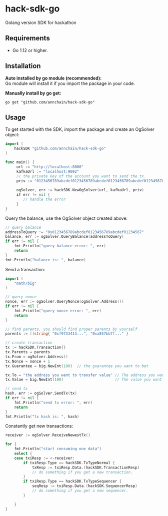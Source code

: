 # hack-sdk-go
Golang version SDK for hackathon

## Requirements
- Go 1.12 or higher.

## Installation
**Auto installed by go module (recommended):**  
Go module will install it if you import the package in your code.

**Manually install by go get:**
```
go get "github.com/annchain/hack-sdk-go"
```

## Usage

To get started with the SDK, import the package and create an OgSolver object:
```go
import (
	hackSDK "github.com/annchain/hack-sdk-go"
)

func main() {
     url := "http://localhost:8000"
     kafkaUrl := "localhost:9092"
     // the private key of the account you want to send the tx.
     priv := "0123456789abcdef0123456789abcdef0123456789abcdef0123456789abcdef"
     
     ogSolver, err := hackSDK.NewOgSolver(url, kafkaUrl, priv)
     if err != nil {
     	// handle the error
     }
}
```

Query the balance, use the OgSolver object created above:
```go
// query balance
addressToQuery := "0x0123456789abcdef0123456789abcdef01234567"
balance, err := ogSolver.QueryBalance(addressToQuery)
if err != nil {
    fmt.Println("query balance error: ", err)
    return
}
fmt.Println("balance is: ", balance)
```

Send a transaction:
```go
import (
	"math/big"
)

// query nonce
nonce, err := ogSolver.QueryNonce(ogSolver.Address())
if err != nil {
    fmt.Println("query nonce error: ", err)
    return
}

// find parents, you should find proper parents by yourself
parents := []string{ "0xf9733413...", "0xa857bb7f..." }

// create transaction
tx := hackSDK.Transaction{}
tx.Parents = parents
tx.From = ogSolver.Address()
tx.Nonce = nonce + 1
tx.Guarantee = big.NewInt(100)  // the guarantee you want to bet

tx.To = "the address you want to transfer value" // The address you want transfer value to. If you want to transfer value to someone, fill in this variable.
tx.Value = big.NewInt(100)                       // The value you want to transfer. If you want to transfer value to someone, fill in this variable.

// send tx
hash, err := ogSolver.SendTx(tx)
if err != nil {
    fmt.Println("send tx error: ", err)
    return
}
fmt.Println("tx hash is: ", hash)
```
Constantly get new transactions:
```go
receiver := ogSolver.ReceiveNewestTx()

for {
    fmt.Println("start consuming one data")
    select {
    case txiResp := <-receiver:
        if txiResp.Type == hackSDK.TxTypeNormal {
            txResp := txiResp.Data.(hackSDK.TransactionResp)
            // do something if you get a new transaction.
        }
        if txiResp.Type == hackSDK.TxTypeSequencer {
            seqResp := txiResp.Data.(hackSDK.SequencerResp)
            // do something if you get a new sequencer.
        }

    }
}
```